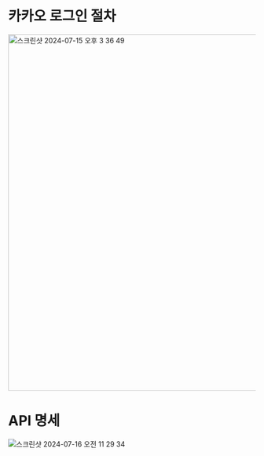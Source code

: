 # 카카오 로그인 절차
<img width="724" alt="스크린샷 2024-07-15 오후 3 36 49" src="https://github.com/user-attachments/assets/405767a8-c2b4-4fc7-b2ec-d68ad9310234">

# API 명세
![스크린샷 2024-07-16 오전 11 29 34](https://github.com/user-attachments/assets/a53ed91f-2537-4959-8d55-2e50168637d7)